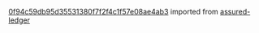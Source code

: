 [0f94c59db95d35531380f7f2f4c1f57e08ae4ab3](https://github.com/insolar/assured-ledger/commit/0f94c59db95d35531380f7f2f4c1f57e08ae4ab3) imported from [assured-ledger](https://github.com/insolar/assured-ledger)
